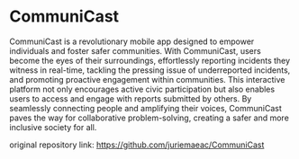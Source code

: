 # CommuniCast
CommuniCast is a revolutionary mobile app designed to empower individuals and foster safer communities. With CommuniCast, users become the eyes of their surroundings, effortlessly reporting incidents they witness in real-time, tackling the pressing issue of underreported incidents, and promoting proactive engagement within communities. This interactive platform not only encourages active civic participation but also enables users to access and engage with reports submitted by others. By seamlessly connecting people and amplifying their voices, CommuniCast paves the way for collaborative problem-solving, creating a safer and more inclusive society for all.

original repository link: https://github.com/juriemaeac/CommuniCast
